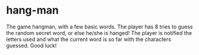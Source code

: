 # hang-man
The game hangman, with a few basic words. 
The player has 8 tries to guess the random secret word, or else he/she is hanged!
The player is notified the letters used and what the current word is so far with the characters guessed.
Good luck!

